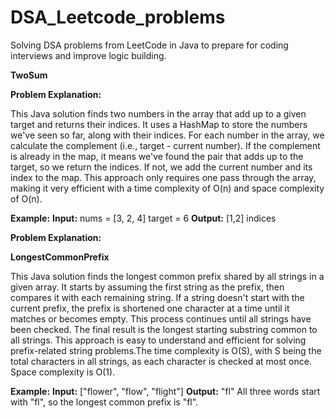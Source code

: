 # DSA_Leetcode_problems
Solving DSA problems from LeetCode in Java to prepare for coding interviews and improve logic building.


**TwoSum**

**Problem Explanation:**

This Java solution finds two numbers in the array that add up to a given target and returns their indices. It uses a HashMap to store the numbers we've seen so far, along with their indices. For each number in the array, we calculate the complement (i.e., target - current number). If the complement is already in the map, it means we've found the pair that adds up to the target, so we return the indices. If not, we add the current number and its index to the map. This approach only requires one pass through the array, making it very efficient with a time complexity of O(n) and space complexity of O(n).

**Example:**
**Input:**
nums = [3, 2, 4]
target = 6
**Output:**
[1,2] indices


**Problem Explanation:**

**LongestCommonPrefix**

This Java solution finds the longest common prefix shared by all strings in a given array. It starts by assuming the first string as the prefix, then compares it with each remaining string. If a string doesn't start with the current prefix, the prefix is shortened one character at a time until it matches or becomes empty. This process continues until all strings have been checked. The final result is the longest starting substring common to all strings. This approach is easy to understand and efficient for solving prefix-related string problems.The time complexity is O(S), with S being the total characters in all strings, as each character is checked at most once. Space complexity is O(1).

**Example:**
**Input:** ["flower", "flow", "flight"]
**Output:** "fl"
All three words start with "fl", so the longest common prefix is "fl".

